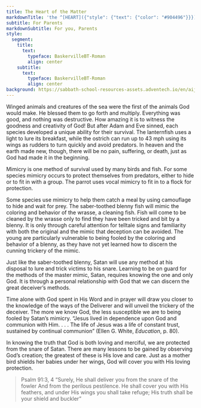 ```yaml
---
title: The Heart of the Matter
markdownTitle: 'the ^[HEART]({"style": {"text": {"color": "#904496"}}}) of the ^[MATTER]({"style": {"text": {"color": "#008AC7"}}})'
subtitle: For Parents
markdownSubtitle: For you, Parents
style:
  segment:
    title:
      text:
        typeface: BaskervilleBT-Roman
        align: center
    subtitle:
      text:
        typeface: BaskervilleBT-Roman
        align: center
background: https://sabbath-school-resources-assets.adventech.io/en/aij/2025-01-bg/assets/08-04.png
---
```


Winged animals and creatures of the sea were the first of the animals God would make. He blessed them to go forth and multiply. Everything was good, and nothing was destructive. How amazing it is to witness the goodness and creativity of God! But after Adam and Eve sinned, each species developed a unique ability for their survival. The lanternfish uses a light to lure its breakfast, while the ostrich can run up to 43 mph using its wings as rudders to turn quickly and avoid predators. In heaven and the earth made new, though, there will be no pain, suffering, or death, just as God had made it in the beginning.

Mimicry is one method of survival used by many birds and fish. For some species mimicry occurs to protect themselves from predators, either to hide or to fit in with a group. The parrot uses vocal mimicry to fit in to a flock for protection. 

Some species use mimicry to help them catch a meal by using camouflage to hide and wait for prey. The saber-toothed blenny fish will mimic the coloring and behavior of the wrasse, a cleaning fish. Fish will come to be cleaned by the wrasse only to find they have been tricked and bit by a blenny. It is only through careful attention for telltale signs and familiarity with both the original and the mimic that deception can be avoided. The young are particularly vulnerable to being fooled by the coloring and behavior of a blenny, as they have not yet learned how to discern the cunning trickery of the mimic.  

Just like the saber-toothed blenny, Satan will use any method at his disposal to lure and trick victims to his snare. Learning to be on guard for the methods of the master mimic, Satan, requires knowing the one and only God. It is through a personal relationship with God that we can discern the great deceiver’s methods. 

Time alone with God spent in His Word and in prayer will draw you closer to the knowledge of the ways of the Deliverer and will unveil the trickery of the deceiver. The more we know God, the less susceptible we are to being fooled by Satan’s mimicry. “Jesus lived in dependence upon God and communion with Him. . . . The life of Jesus was a life of constant trust, sustained by continual communion” (Ellen G. White, _Education_, p. 80).	

In knowing the truth that God is both loving and merciful, we are protected from the snare of Satan. There are many lessons to be gained by observing God’s creation; the greatest of these is His love and care. Just as a mother bird shields her babies under her wings, God will cover you with His loving protection.

> <callout>Psalm 91:3, 4</callout>
> “Surely, He shall deliver you from the snare of the fowler And from the perilous pestilence. He shall cover you with  His feathers, and under His wings you shall take refuge;  His truth shall be your shield and buckler” 